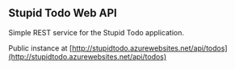## Stupid Todo Web API
Simple REST service for the Stupid Todo application.

Public instance at [http://stupidtodo.azurewebsites.net/api/todos](http://stupidtodo.azurewebsites.net/api/todos)